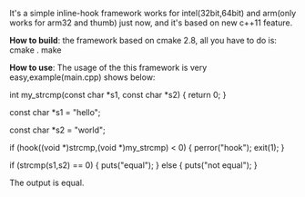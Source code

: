 It's a simple inline-hook framework works for intel(32bit,64bit) and arm(only works for arm32 and thumb) just now, and it's based on new c++11 feature.

<b>How to build</b>:
the framework based on cmake 2.8, all you have to do is:
cmake .
make

<b>How to use</b>:
The usage of the this framework is very easy,example(main.cpp) shows below:

int my_strcmp(const char *s1, const char *s2) 
{
	return 0;
}

const char *s1 = "hello";

const char *s2 = "world";

if (hook((void *)strcmp,(void *)my_strcmp) < 0) 
{
	perror("hook");
	exit(1);
}

if (strcmp(s1,s2) == 0) 
{
	puts("equal");
} 
else 
{
	puts("not equal");
}

The output is equal.

